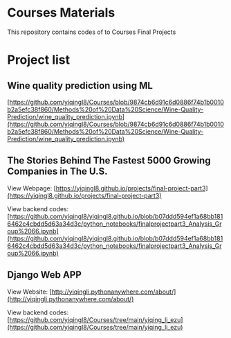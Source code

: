 # Courses Materials
This repository contains codes of to Courses Final Projects

# Project list
## Wine quality prediction using ML 
[https://github.com/yiqingl8/Courses/blob/9874cb6d91c6d0886f74b1b0010b2a5efc38f860/Methods%20of%20Data%20Science/Wine-Quality-Prediction/wine_quality_prediction.ipynb](https://github.com/yiqingl8/Courses/blob/9874cb6d91c6d0886f74b1b0010b2a5efc38f860/Methods%20of%20Data%20Science/Wine-Quality-Prediction/wine_quality_prediction.ipynb)

## The Stories Behind The Fastest 5000 Growing Companies in The U.S.
View Webpage: [https://yiqingl8.github.io/projects/final-project-part3](https://yiqingl8.github.io/projects/final-project-part3)

View backend codes: [https://github.com/yiqingl8/yiqingl8.github.io/blob/b07ddd594ef1a68bb1816462c4cbdd5d63a34d3c/python_notebooks/finalprojectpart3_Analysis_Group%2066.ipynb](https://github.com/yiqingl8/yiqingl8.github.io/blob/b07ddd594ef1a68bb1816462c4cbdd5d63a34d3c/python_notebooks/finalprojectpart3_Analysis_Group%2066.ipynb)
## Django Web APP
View Website: [http://yiqingli.pythonanywhere.com/about/](http://yiqingli.pythonanywhere.com/about/)

View backend codes: [https://github.com/yiqingl8/Courses/tree/main/yiqing_li_ezu](https://github.com/yiqingl8/Courses/tree/main/yiqing_li_ezu)


